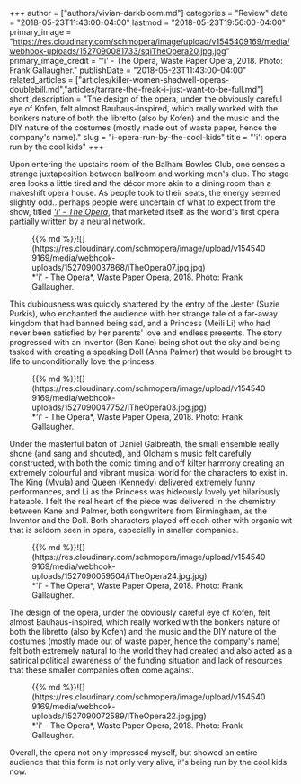 +++
author = ["authors/vivian-darkbloom.md"]
categories = "Review"
date = "2018-05-23T11:43:00-04:00"
lastmod = "2018-05-23T19:56:00-04:00"
primary_image = "https://res.cloudinary.com/schmopera/image/upload/v1545409169/media/webhook-uploads/1527090081733/sqiTheOpera20.jpg.jpg"
primary_image_credit = "'i' - The Opera, Waste Paper Opera, 2018. Photo: Frank Gallaugher."
publishDate = "2018-05-23T11:43:00-04:00"
related_articles = ["articles/killer-women-shadwell-operas-doublebill.md","articles/tarrare-the-freak-i-just-want-to-be-full.md"]
short_description = "The design of the opera, under the obviously careful eye of Kofen, felt almost Bauhaus-inspired, which really worked with the bonkers nature of both the libretto (also by Kofen) and the music and the DIY nature of the costumes (mostly made out of waste paper, hence the company&#039;s name)."
slug = "i-opera-run-by-the-cool-kids"
title = "&#039;i&#039;: opera run by the cool kids"
+++

Upon entering the upstairs room of the Balham Bowles Club, one senses a strange juxtaposition between ballroom and working men's club. The stage area looks a little tired and the décor more akin to a dining room than a makeshift opera house. As people took to their seats, the energy seemed slightly odd...perhaps people were uncertain of what to expect from the show, titled [*'i' - The Opera*](http://www.wastepaperopera.com/i---the-opera.html), that marketed itself as the world's first opera partially written by a neural network. 

<figure data-type="image">{{% md %}}![](https://res.cloudinary.com/schmopera/image/upload/v1545409169/media/webhook-uploads/1527090037868/iTheOpera07.jpg.jpg)
<figcaption>*'i' - The Opera*, Waste Paper Opera, 2018. Photo: Frank Gallaugher.</figcaption>
</figure>

This dubiousness was quickly shattered by the entry of the Jester (Suzie Purkis), who enchanted the audience with her strange tale of a far-away kingdom that had banned being sad, and a Princess (Meili Li) who had never been satisfied by her parents' love and endless presents. The story progressed with an Inventor (Ben Kane) being shot out the sky and being tasked with creating a speaking Doll (Anna Palmer) that would be brought to life to unconditionally love the princess. 

<figure data-type="image">{{% md %}}![](https://res.cloudinary.com/schmopera/image/upload/v1545409169/media/webhook-uploads/1527090047752/iTheOpera03.jpg.jpg)
<figcaption>*'i' - The Opera*, Waste Paper Opera, 2018. Photo: Frank Gallaugher.</figcaption>
</figure>

Under the masterful baton of Daniel Galbreath, the small ensemble really shone (and sang and shouted), and Oldham's music felt carefully constructed, with both the comic timing and off kilter harmony creating an extremely colourful and vibrant musical world for the characters to exist in. The King (Mvula) and Queen (Kennedy) delivered extremely funny performances, and Li as the Princess was hideously lovely yet hilariously hateable. I felt the real heart of the piece was delivered in the chemistry between Kane and Palmer, both songwriters from Birmingham, as the Inventor and the Doll. Both characters played off each other with organic wit that is seldom seen in opera, especially in smaller companies. 

<figure data-type="image">{{% md %}}![](https://res.cloudinary.com/schmopera/image/upload/v1545409169/media/webhook-uploads/1527090059504/iTheOpera24.jpg.jpg)
<figcaption>*'i' - The Opera*, Waste Paper Opera, 2018. Photo: Frank Gallaugher.</figcaption>
</figure>

The design of the opera, under the obviously careful eye of Kofen, felt almost Bauhaus-inspired, which really worked with the bonkers nature of both the libretto (also by Kofen) and the music and the DIY nature of the costumes (mostly made out of waste paper, hence the company's name) felt both extremely natural to the world they had created and also acted as a satirical political awareness of the funding situation and lack of resources that these smaller companies often come against.

<figure data-type="image">{{% md %}}![](https://res.cloudinary.com/schmopera/image/upload/v1545409169/media/webhook-uploads/1527090072589/iTheOpera22.jpg.jpg)
<figcaption>*'i' - The Opera*, Waste Paper Opera, 2018. Photo: Frank Gallaugher.</figcaption>
</figure>

Overall, the opera not only impressed myself, but showed an entire audience that this form is not only very alive, it's being run by the cool kids now.
